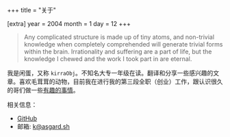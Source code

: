 +++
title = "关于"

[extra]
year = 2004
month = 1
day = 12
+++

> Any complicated structure is made up of tiny atoms, and non-trivial knowledge when completely comprehended will generate trivial forms within the brain. Irrationality and suffering are a part of life, but the knowledge I chewed and the work I took part in are eternal.

我是闲蛋，又称 `kirraObj`。不知名大专一年级在读。翻译和分享一些感兴趣的文章。喜欢毛茸茸的动物，目前我在进行我的第三段全职（创业）工作，跟认识很久的哥们做一些[有趣的事情](https://www.bilibili.com/video/BV18Q4y1J7H6)。

相关信息：
- [GitHub](https://github.com/CziSKY)
- 邮箱: k@asgard.sh